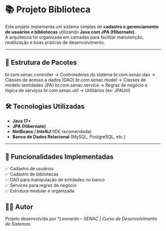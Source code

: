 # 📚 Projeto Biblioteca 

Este projeto implementa um sistema simples de **cadastro e gerenciamento de usuários e bibliotecas** utilizando **Java com JPA (Hibernate)**.  
A arquitetura foi organizada em camadas para facilitar manutenção, reutilização e boas práticas de desenvolvimento.

---

## 📂 Estrutura de Pacotes

br.com.senac.controller → Controladores do sistema
br.com.senac.dao → Classes de acesso a dados (DAO)
br.com.senac.model → Classes de modelo (entidades JPA)
br.com.senac.service → Regras de negócio e lógica de serviços
br.com.senac.util → Utilitários (ex: JPAUtil)


## 🛠 Tecnologias Utilizadas

- **Java 17+**  
- **JPA (Hibernate)**  
- **NetBeans / IntelliJ** (IDE recomendada)  
- **Banco de Dados Relacional** (MySQL, PostgreSQL, etc.)  

---

## 📌 Funcionalidades Implementadas

✅ Cadastro de usuários  
✅ Cadastro de bibliotecas  
✅ DAO para manipulação de entidades no banco  
✅ Services para regras de negócio  
✅ Estrutura modular e organizada  

## 👨‍💻 Autor
Projeto desenvolvido por **Leonardo – SENAC | Curso de Desenvolvimento de Sistemas*
